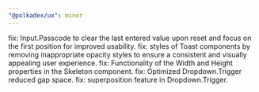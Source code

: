 ```yaml
---
"@polkadex/ux": minor
---
```


 fix: Input.Passcode to clear the last entered value upon reset and focus on the first position for improved usability.
 fix: styles of Toast components by removing inappropriate opacity styles to ensure a consistent and visually appealing user experience.
 fix: Functionality of the Width and Height properties in the Skeleton component.
 fix: Optimized Dropdown.Trigger reduced gap space.
 fix: superposition feature in Dropdown.Trigger.
